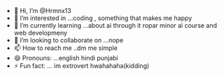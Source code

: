 - 👋 Hi, I’m @Hrmnx13
- 👀 I’m interested in ...coding , something that makes me happy
- 🌱 I’m currently learning ...about ai through it ropar minor ai course and web developmeny
- 💞️ I’m looking to collaborate on ...nope 
- 📫 How to reach me ..dm me simple
- 😄 Pronouns: ...english hindi punjabi
- ⚡ Fun fact: ... im extrovert hwahahaha(kidding)

<!---
Hrmnx13/Hrmnx13 is a ✨ special ✨ repository because its `README.md` (this file) appears on your GitHub profile.
You can click the Preview link to take a look at your changes.
--->
